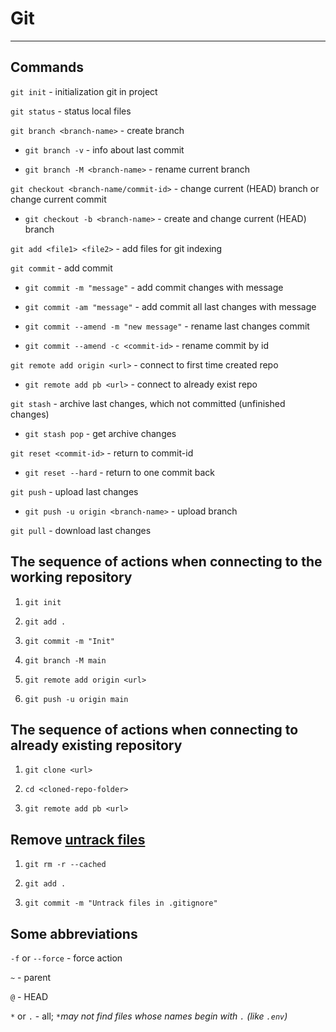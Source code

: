 # Git

---

## Commands

`git init` - initialization git in project

`git status` - status local files

`git branch <branch-name>` - create branch

-   `git branch -v` - info about last commit

-   `git branch -M <branch-name>` - rename current branch

`git checkout <branch-name/commit-id>` - change current (HEAD) branch or change current commit

-   `git checkout -b <branch-name>` - create and change current (HEAD) branch

`git add <file1> <file2>` - add files for git indexing

`git commit` - add commit

-   `git commit -m "message"` - add commit changes with message

-   `git commit -am "message"` - add commit all last changes with message

-   `git commit --amend -m "new message"` - rename last changes commit

-   `git commit --amend -c <commit-id>` - rename commit by id

`git remote add origin <url>` - connect to first time created repo

-   `git remote add pb <url>` - connect to already exist repo

`git stash` - archive last changes, which not committed (unfinished changes)

-   `git stash pop` - get archive changes

`git reset <commit-id>` - return to commit-id

-   `git reset --hard` - return to one commit back

`git push` - upload last changes

-   `git push -u origin <branch-name>` - upload branch

`git pull` - download last changes

## The sequence of actions when connecting to the working repository

1. `git init`

2. `git add .`

3. `git commit -m "Init"`

4. `git branch -M main`

5. `git remote add origin <url>`

6. `git push -u origin main`

## The sequence of actions when connecting to already existing repository

1. `git clone <url>`

2. `cd <cloned-repo-folder>`

3. `git remote add pb <url>`

## Remove [untrack files](https://stackoverflow.com/questions/45400361/why-is-gitignore-not-ignoring-my-files)

1. `git rm -r --cached`

2. `git add .`

3. `git commit -m "Untrack files in .gitignore"`

## Some abbreviations

`-f` or `--force` - force action

`~` - parent

`@` - HEAD

`*` or `.` - all; _`*`may not find files whose names begin with `.` (like `.env`)_
